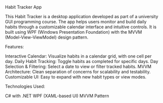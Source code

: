 Habit Tracker App

This Habit Tracker is a desktop application developed as part of a university GUI programming course. 
The app helps users monitor and build daily habits through a customizable calendar interface and intuitive controls. 
It is built using WPF (Windows Presentation Foundation) with the MVVM (Model-View-ViewModel) design pattern.

Features:

  Interactive Calendar: Visualize habits in a calendar grid, with one cell per day.
  Daily Habit Tracking: Toggle habits as completed for specific days.
  Day Selection & Filtering: Select a date to view or filter tracked habits.
  MVVM Architecture: Clean separation of concerns for scalability and testability.
  Customizable UI: Easy to expand with new habit types or view modes.

Technologies Used:

  C# with .NET
  WPF (XAML-based UI)
  MVVM Pattern
